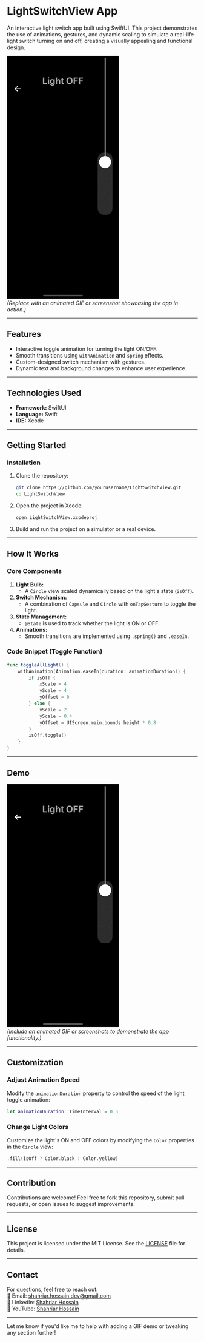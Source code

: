 # **LightSwitchView App**

An interactive light switch app built using SwiftUI. This project demonstrates the use of animations, gestures, and dynamic scaling to simulate a real-life light switch turning on and off, creating a visually appealing and functional design.

![Demo](G1.gif)  
*(Replace with an animated GIF or screenshot showcasing the app in action.)*  

---

## **Features**
- Interactive toggle animation for turning the light ON/OFF.
- Smooth transitions using `withAnimation` and `spring` effects.
- Custom-designed switch mechanism with gestures.
- Dynamic text and background changes to enhance user experience.

---

## **Technologies Used**
- **Framework:** SwiftUI  
- **Language:** Swift  
- **IDE:** Xcode  

---

## **Getting Started**

### **Installation**
1. Clone the repository:  
   ```bash
   git clone https://github.com/yourusername/LightSwitchView.git
   cd LightSwitchView
   ```
2. Open the project in Xcode:  
   ```bash
   open LightSwitchView.xcodeproj
   ```
3. Build and run the project on a simulator or a real device.  

---

## **How It Works**

### **Core Components**
1. **Light Bulb:**
   - A `Circle` view scaled dynamically based on the light's state (`isOff`).
2. **Switch Mechanism:**
   - A combination of `Capsule` and `Circle` with `onTapGesture` to toggle the light.
3. **State Management:**
   - `@State` is used to track whether the light is ON or OFF.
4. **Animations:**
   - Smooth transitions are implemented using `.spring()` and `.easeIn`.

### **Code Snippet (Toggle Function)**
```swift
func toggleAllLight() {
    withAnimation(Animation.easeIn(duration: animationDuration)) {
        if isOff {
            xScale = 4
            yScale = 4
            yOffset = 0
        } else {
            xScale = 2
            yScale = 0.4
            yOffset = UIScreen.main.bounds.height * 0.8
        }
        isOff.toggle()
    }
}
```

---

## **Demo**

![Demo GIF](G1.gif)  
*(Include an animated GIF or screenshots to demonstrate the app functionality.)*  

---

## **Customization**

### **Adjust Animation Speed**
Modify the `animationDuration` property to control the speed of the light toggle animation:
```swift
let animationDuration: TimeInterval = 0.5
```

### **Change Light Colors**
Customize the light's ON and OFF colors by modifying the `Color` properties in the `Circle` view:
```swift
.fill(isOff ? Color.black : Color.yellow)
```

---

## **Contribution**
Contributions are welcome! Feel free to fork this repository, submit pull requests, or open issues to suggest improvements.

---

## **License**
This project is licensed under the MIT License. See the [LICENSE](LICENSE) file for details.

---

## **Contact**
For questions, feel free to reach out:  
📧 Email: [shahriar.hossain.dev@gmail.com](mailto:shahriar.hossain.dev@gmail.com)  
🔗 LinkedIn: [Shahriar Hossain](https://www.linkedin.com/in/shahriar-hossain-dev/)  
🔗 YouTube: [Shahriar Hossain](https://www.linkedin.com/in/shahriar-hossain-dev/)  

---

Let me know if you'd like me to help with adding a GIF demo or tweaking any section further!
